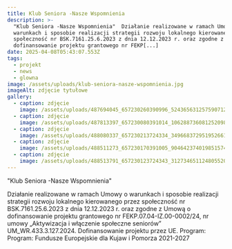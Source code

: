 ```yaml
---
title: Klub Seniora -Nasze Wspomnienia
description: >-
  "Klub Seniora -Nasze Wspomnienia"  Działanie realizowane w ramach Umowy o
  warunkach i sposobie realizacji strategii rozwoju lokalnego kierowanego przez
  społeczność nr BSK.7161.25.6.2023 z dnia 12.12.2023 r. oraz zgodne z Umową o
  dofinansowanie projektu grantowego nr FEKP[...]
date: 2025-04-08T05:43:07.553Z
tags:
  - projekt
  - news
  - glowna
image: /assets/uploads/klub-seniora-nasze-wspomnienia.jpg
imageAlt: zdjęcie tytułowe
gallery:
  - caption: zdjęcie
    image: /assets/uploads/487694045_657230260390996_5243656312575907126_n.jpg
  - caption: zdjęcie
    image: /assets/uploads/487813397_657230080391014_1062887360812520982_n.jpg
  - caption: zdjęcie
    image: /assets/uploads/488080337_657230213724334_3496683729519526618_n.jpg
  - caption: zdjęcie
    image: /assets/uploads/488511273_657230170391005_9046423740198515748_n.jpg
  - caption: zdjęcie
    image: /assets/uploads/488513791_657230123724343_312734651124805520_n.jpg
---
```

"Klub Seniora -Nasze Wspomnienia"

Działanie realizowane w ramach Umowy o warunkach i sposobie realizacji strategii rozwoju lokalnego kierowanego przez społeczność nr BSK.7161.25.6.2023 z dnia 12.12.2023 r. oraz zgodne z Umową o dofinansowanie projektu grantowego nr FEKP.07.04-IZ.00-0002/24, nr umowy „Aktywizacja i włączenie społeczne seniorów” UM_WR.433.3.127.2024. Dofinansowanie projektu przez UE. Program: Program: Fundusze Europejskie dla Kujaw i Pomorza 2021-2027
